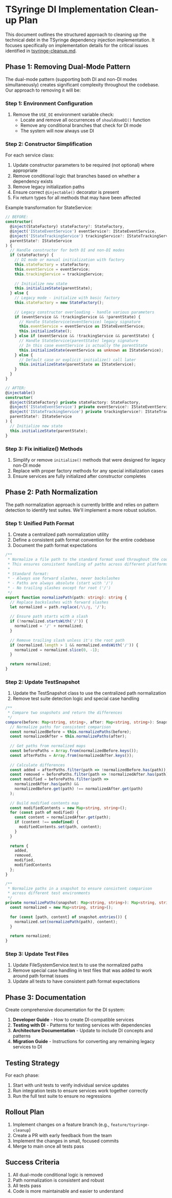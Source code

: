# TSyringe DI Implementation Clean-up Plan

This document outlines the structured approach to cleaning up the technical debt in the TSyringe dependency injection implementation. It focuses specifically on implementation details for the critical issues identified in [tsyringe-cleanup.md](./tsyringe-cleanup.md).

## Phase 1: Removing Dual-Mode Pattern

The dual-mode pattern (supporting both DI and non-DI modes simultaneously) creates significant complexity throughout the codebase. Our approach to removing it will be:

### Step 1: Environment Configuration

1. Remove the `USE_DI` environment variable check:
   - Locate and remove all occurrences of `shouldUseDI()` function
   - Remove any conditional branches that check for DI mode
   - The system will now always use DI

### Step 2: Constructor Simplification

For each service class:
1. Update constructor parameters to be required (not optional) where appropriate
2. Remove conditional logic that branches based on whether a dependency exists
3. Remove legacy initialization paths
4. Ensure correct `@injectable()` decorator is present
5. Fix return types for all methods that may have been affected

Example transformation for StateService:

```typescript
// BEFORE:
constructor(
  @inject(StateFactory) stateFactory?: StateFactory,
  @inject('IStateEventService') eventService?: IStateEventService,
  @inject('IStateTrackingService') trackingService?: IStateTrackingService,
  parentState?: IStateService
) {
  // Handle constructor for both DI and non-DI modes
  if (stateFactory) {
    // DI mode or manual initialization with factory
    this.stateFactory = stateFactory;
    this.eventService = eventService;
    this.trackingService = trackingService;
    
    // Initialize new state
    this.initializeState(parentState);
  } else {
    // Legacy mode - initialize with basic factory
    this.stateFactory = new StateFactory();
    
    // Legacy constructor overloading - handle various parameters
    if (eventService && !trackingService && !parentState) {
      // Handle StateService(eventService) legacy signature
      this.eventService = eventService as IStateEventService;
      this.initializeState();
    } else if (eventService && !trackingService && parentState) {
      // Handle StateService(parentState) legacy signature
      // In this case eventService is actually the parentState
      this.initializeState(eventService as unknown as IStateService);
    } else {
      // Default case or explicit initialize() call later
      this.initializeState(parentState as IStateService);
    }
  }
}

// AFTER:
@injectable()
constructor(
  @inject(StateFactory) private stateFactory: StateFactory,
  @inject('IStateEventService') private eventService?: IStateEventService,
  @inject('IStateTrackingService') private trackingService?: IStateTrackingService,
  parentState?: IStateService
) {
  // Initialize new state
  this.initializeState(parentState);
}
```

### Step 3: Fix initialize() Methods

1. Simplify or remove `initialize()` methods that were designed for legacy non-DI mode
2. Replace with proper factory methods for any special initialization cases
3. Ensure services are fully initialized after constructor completes

## Phase 2: Path Normalization

The path normalization approach is currently brittle and relies on pattern detection to identify test suites. We'll implement a more robust solution.

### Step 1: Unified Path Format

1. Create a centralized path normalization utility
2. Define a consistent path format convention for the entire codebase
3. Document the path format expectations

```typescript
/**
 * Normalize a file path to the standard format used throughout the codebase.
 * This ensures consistent handling of paths across different platforms and contexts.
 * 
 * Standard format:
 * - Always use forward slashes, never backslashes
 * - Paths are always absolute (start with '/')
 * - No trailing slashes except for root ('/')
 */
export function normalizePath(path: string): string {
  // Replace backslashes with forward slashes
  let normalized = path.replace(/\\/g, '/');
  
  // Ensure path starts with a slash
  if (!normalized.startsWith('/')) {
    normalized = '/' + normalized;
  }
  
  // Remove trailing slash unless it's the root path
  if (normalized.length > 1 && normalized.endsWith('/')) {
    normalized = normalized.slice(0, -1);
  }
  
  return normalized;
}
```

### Step 2: Update TestSnapshot

1. Update the TestSnapshot class to use the centralized path normalization
2. Remove test suite detection logic and special case handling

```typescript
/**
 * Compare two snapshots and return the differences
 */
compare(before: Map<string, string>, after: Map<string, string>): SnapshotDiff {
  // Normalize paths for consistent comparison
  const normalizedBefore = this.normalizePaths(before);
  const normalizedAfter = this.normalizePaths(after);
  
  // Get paths from normalized maps
  const beforePaths = Array.from(normalizedBefore.keys());
  const afterPaths = Array.from(normalizedAfter.keys());
  
  // Calculate differences
  const added = afterPaths.filter(path => !normalizedBefore.has(path));
  const removed = beforePaths.filter(path => !normalizedAfter.has(path));
  const modified = beforePaths.filter(path => 
    normalizedAfter.has(path) && 
    normalizedBefore.get(path) !== normalizedAfter.get(path)
  );
  
  // Build modified contents map
  const modifiedContents = new Map<string, string>();
  for (const path of modified) {
    const content = normalizedAfter.get(path);
    if (content !== undefined) {
      modifiedContents.set(path, content);
    }
  }
  
  return {
    added,
    removed,
    modified,
    modifiedContents
  };
}

/**
 * Normalize paths in a snapshot to ensure consistent comparison
 * across different test environments
 */
private normalizePaths(snapshot: Map<string, string>): Map<string, string> {
  const normalized = new Map<string, string>();
  
  for (const [path, content] of snapshot.entries()) {
    normalized.set(normalizePath(path), content);
  }
  
  return normalized;
}
```

### Step 3: Update Test Files

1. Update FileSystemService.test.ts to use the normalized paths
2. Remove special case handling in test files that was added to work around path format issues
3. Update all tests to have consistent path format expectations

## Phase 3: Documentation

Create comprehensive documentation for the DI system:

1. **Developer Guide** - How to create DI-compatible services
2. **Testing with DI** - Patterns for testing services with dependencies
3. **Architecture Documentation** - Update to include DI concepts and patterns
4. **Migration Guide** - Instructions for converting any remaining legacy services to DI

## Testing Strategy

For each phase:

1. Start with unit tests to verify individual service updates
2. Run integration tests to ensure services work together correctly
3. Run the full test suite to ensure no regressions

## Rollout Plan

1. Implement changes on a feature branch (e.g., `feature/tsyringe-cleanup`)
2. Create a PR with early feedback from the team
3. Implement the changes in small, focused commits
4. Merge to main once all tests pass

## Success Criteria

1. All dual-mode conditional logic is removed
2. Path normalization is consistent and robust
3. All tests pass
4. Code is more maintainable and easier to understand